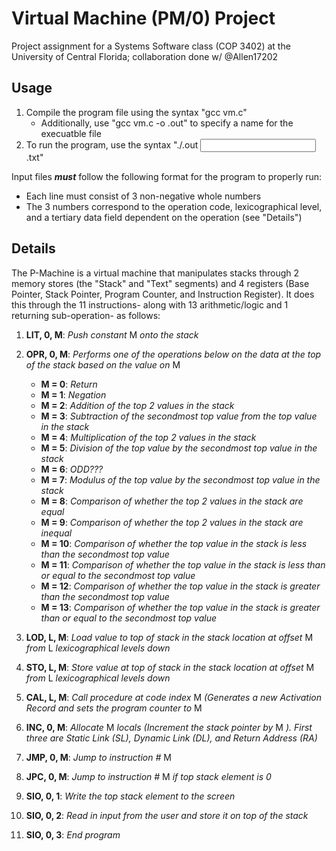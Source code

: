 # Virtual Machine (PM/0) Project
Project assignment for a Systems Software class (COP 3402) at the University of Central Florida; collaboration done w/ @Allen17202

## Usage
1. Compile the program file using the syntax "gcc vm.c"
    - Additionally, use "gcc vm.c -o <Custom Name>.out" to specify a name for the execuatble file
2. To run the program, use the syntax "./<Executable Name>.out <Input File Name>.txt"

Input files ***must*** follow the following format for the program to properly run:
  * Each line must consist of 3 non-negative whole numbers
  * The 3 numbers correspond to the operation code, lexicographical level, and a tertiary data field dependent on the operation (see "Details")

## Details
The P-Machine is a virtual machine that manipulates stacks through 2 memory stores (the "Stack" and "Text" segments) and 4 registers (Base Pointer, Stack Pointer, Program Counter, and Instruction Register). It does this through the 11 instructions- along with 13 arithmetic/logic and 1 returning sub-operation- as follows:

1. **LIT, 0, M**: *Push constant* M *onto the stack*
2. **OPR, 0, M**: *Performs one of the operations below on the data at the top of the stack based on the value on* M
    - **M = 0**: *Return*
    - **M = 1**: *Negation*
    - **M = 2**: *Addition of the top 2 values in the stack*
    - **M = 3**: *Subtraction of the secondmost top value from the top value in the stack*
    - **M = 4**: *Multiplication of the top 2 values in the stack*
    - **M = 5**: *Division of the top value by the secondmost top value in the stack*
    - **M = 6**: *ODD???*
    - **M = 7**: *Modulus of the top value by the secondmost top value in the stack*
    - **M = 8**: *Comparison of whether the top 2 values in the stack are equal*
    - **M = 9**: *Comparison of whether the top 2 values in the stack are inequal*
    - **M = 10**: *Comparison of whether the top value in the stack is less than the secondmost top value*
    - **M = 11**: *Comparison of whether the top value in the stack is less than or equal to the secondmost top value*
    - **M = 12**: *Comparison of whether the top value in the stack is greater than the secondmost top value*
    - **M = 13**: *Comparison of whether the top value in the stack is greater than or equal to the secondmost top value*
    
3. **LOD, L, M**: *Load value to top of stack in the stack location at offset* M *from* L *lexicographical levels down*
4. **STO, L, M**: *Store value at top of stack in the stack location at offset* M *from* L *lexicographical levels down*
5. **CAL, L, M**: *Call procedure at code index* M *(Generates a new Activation Record and sets the program counter to* M
6. **INC, 0, M**: *Allocate* M *locals (Increment the stack pointer by* M *). First three are Static Link (SL), Dynamic Link (DL), and Return Address (RA)*
7. **JMP, 0, M**: *Jump to instruction #* M
8. **JPC, 0, M**: *Jump to instruction #* M *if top stack element is 0*
9. **SIO, 0, 1**: *Write the top stack element to the screen*
10. **SIO, 0, 2**: *Read in input from the user and store it on top of the stack*
11. **SIO, 0, 3**: *End program*
